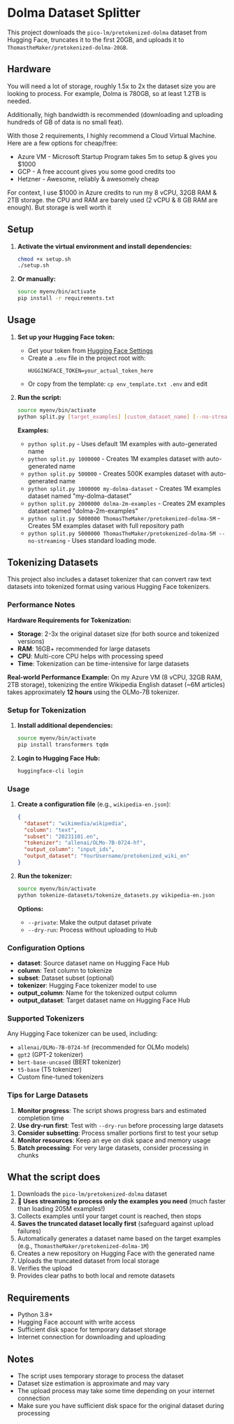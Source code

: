 # Dolma Dataset Splitter

This project downloads the `pico-lm/pretokenized-dolma` dataset from Hugging Face, truncates it to the first 20GB, and uploads it to `ThomastheMaker/pretokenized-dolma-20GB`.

## Hardware

You will need a lot of storage, roughly 1.5x to 2x the dataset size you are looking to process. For example, Dolma is 780GB, so at least 1.2TB is needed.

Additionally, high bandwidth is recommended (downloading and uploading hundreds of GB of data is no small feat).

With those 2 requirements, I highly recommend a Cloud Virtual Machine. Here are a few options for cheap/free:
- Azure VM - Microsoft Startup Program takes 5m to setup & gives you $1000
- GCP - A free account gives you some good credits too
- Hetzner - Awesome, reliably & awesomely cheap

For context, I use $1000 in Azure credits to run my 8 vCPU, 32GB RAM & 2TB storage. the CPU and RAM are barely used (2 vCPU & 8 GB RAM are enough). But storage is well worth it

## Setup

1. **Activate the virtual environment and install dependencies:**
   ```bash
   chmod +x setup.sh
   ./setup.sh
   ```

2. **Or manually:**
   ```bash
   source myenv/bin/activate
   pip install -r requirements.txt
   ```

## Usage

1. **Set up your Hugging Face token:**
   - Get your token from [Hugging Face Settings](https://huggingface.co/settings/tokens)
   - Create a `.env` file in the project root with:
     ```
     HUGGINGFACE_TOKEN=your_actual_token_here
     ```
   - Or copy from the template: `cp env_template.txt .env` and edit

2. **Run the script:**
   ```bash
   source myenv/bin/activate
   python split.py [target_examples] [custom_dataset_name] [--no-streaming]
   ```

   **Examples:**
   - `python split.py` - Uses default 1M examples with auto-generated name
   - `python split.py 1000000` - Creates 1M examples dataset with auto-generated name
   - `python split.py 500000` - Creates 500K examples dataset with auto-generated name
   - `python split.py 1000000 my-dolma-dataset` - Creates 1M examples dataset named "my-dolma-dataset"
   - `python split.py 2000000 dolma-2m-examples` - Creates 2M examples dataset named "dolma-2m-examples"
   - `python split.py 5000000 ThomasTheMaker/pretokenized-dolma-5M` - Creates 5M examples dataset with full repository path
   - `python split.py 5000000 ThomasTheMaker/pretokenized-dolma-5M --no-streaming` - Uses standard loading mode.

## Tokenizing Datasets

This project also includes a dataset tokenizer that can convert raw text datasets into tokenized format using various Hugging Face tokenizers.

### Performance Notes

**Hardware Requirements for Tokenization:**
- **Storage**: 2-3x the original dataset size (for both source and tokenized versions)
- **RAM**: 16GB+ recommended for large datasets
- **CPU**: Multi-core CPU helps with processing speed
- **Time**: Tokenization can be time-intensive for large datasets

**Real-world Performance Example:**
On my Azure VM (8 vCPU, 32GB RAM, 2TB storage), tokenizing the entire Wikipedia English dataset (~6M articles) takes approximately **12 hours** using the OLMo-7B tokenizer.

### Setup for Tokenization

1. **Install additional dependencies:**
   ```bash
   source myenv/bin/activate
   pip install transformers tqdm
   ```

2. **Login to Hugging Face Hub:**
   ```bash
   huggingface-cli login
   ```

### Usage

1. **Create a configuration file** (e.g., `wikipedia-en.json`):
   ```json
   {
     "dataset": "wikimedia/wikipedia",
     "column": "text",
     "subset": "20231101.en",
     "tokenizer": "allenai/OLMo-7B-0724-hf",
     "output_column": "input_ids",
     "output_dataset": "YourUsername/pretokenized_wiki_en"
   }
   ```

2. **Run the tokenizer:**
   ```bash
   source myenv/bin/activate
   python tokenize-datasets/tokenize_datasets.py wikipedia-en.json
   ```

   **Options:**
   - `--private`: Make the output dataset private
   - `--dry-run`: Process without uploading to Hub

### Configuration Options

- **dataset**: Source dataset name on Hugging Face Hub
- **column**: Text column to tokenize
- **subset**: Dataset subset (optional)
- **tokenizer**: Hugging Face tokenizer model to use
- **output_column**: Name for the tokenized output column
- **output_dataset**: Target dataset name on Hugging Face Hub

### Supported Tokenizers

Any Hugging Face tokenizer can be used, including:
- `allenai/OLMo-7B-0724-hf` (recommended for OLMo models)
- `gpt2` (GPT-2 tokenizer)
- `bert-base-uncased` (BERT tokenizer)
- `t5-base` (T5 tokenizer)
- Custom fine-tuned tokenizers

### Tips for Large Datasets

1. **Monitor progress**: The script shows progress bars and estimated completion time
2. **Use dry-run first**: Test with `--dry-run` before processing large datasets
3. **Consider subsetting**: Process smaller portions first to test your setup
4. **Monitor resources**: Keep an eye on disk space and memory usage
5. **Batch processing**: For very large datasets, consider processing in chunks

## What the script does

1. Downloads the `pico-lm/pretokenized-dolma` dataset
2. **🚀 Uses streaming to process only the examples you need** (much faster than loading 205M examples!)
3. Collects examples until your target count is reached, then stops
4. **Saves the truncated dataset locally first** (safeguard against upload failures)
5. Automatically generates a dataset name based on the target examples (e.g., `ThomastheMaker/pretokenized-dolma-1M`)
6. Creates a new repository on Hugging Face with the generated name
7. Uploads the truncated dataset from local storage
8. Verifies the upload
9. Provides clear paths to both local and remote datasets

## Requirements

- Python 3.8+
- Hugging Face account with write access
- Sufficient disk space for temporary dataset storage
- Internet connection for downloading and uploading

## Notes

- The script uses temporary storage to process the dataset
- Dataset size estimation is approximate and may vary
- The upload process may take some time depending on your internet connection
- Make sure you have sufficient disk space for the original dataset during processing
